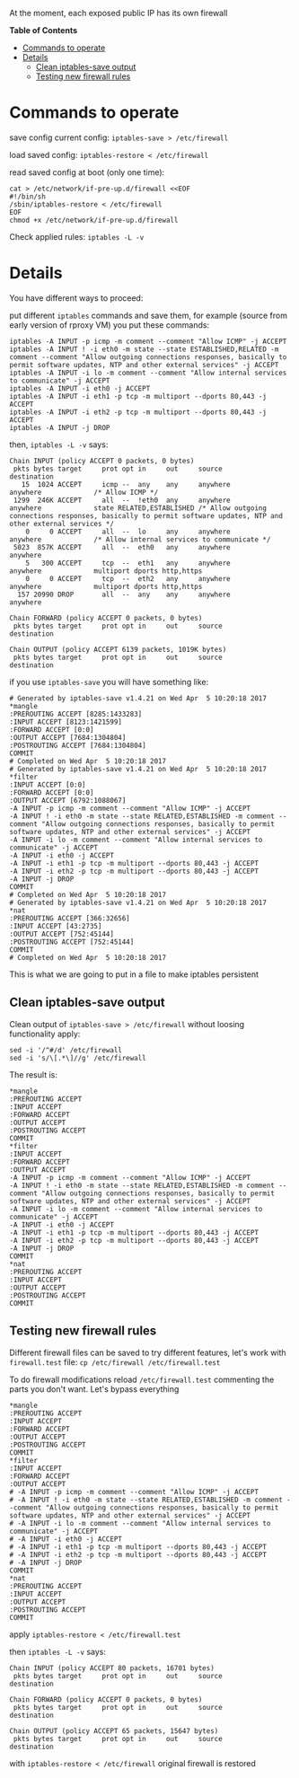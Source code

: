 At the moment, each exposed public IP has its own firewall

<!-- START doctoc generated TOC please keep comment here to allow auto update -->
<!-- DON'T EDIT THIS SECTION, INSTEAD RE-RUN doctoc TO UPDATE -->
**Table of Contents**

- [Commands to operate](#commands-to-operate)
- [Details](#details)
  - [Clean iptables-save output](#clean-iptables-save-output)
  - [Testing new firewall rules](#testing-new-firewall-rules)

<!-- END doctoc generated TOC please keep comment here to allow auto update -->

# Commands to operate

save config current config: `iptables-save > /etc/firewall`

load saved config: `iptables-restore < /etc/firewall`

read saved config at boot (only one time):

```
cat > /etc/network/if-pre-up.d/firewall <<EOF
#!/bin/sh
/sbin/iptables-restore < /etc/firewall
EOF
chmod +x /etc/network/if-pre-up.d/firewall
```

Check applied rules: `iptables -L -v`

# Details

You have different ways to proceed:

put different `iptables` commands and save them, for example (source from early version of rproxy VM) you put these commands:

```
iptables -A INPUT -p icmp -m comment --comment "Allow ICMP" -j ACCEPT
iptables -A INPUT ! -i eth0 -m state --state ESTABLISHED,RELATED -m comment --comment "Allow outgoing connections responses, basically to permit software updates, NTP and other external services" -j ACCEPT
iptables -A INPUT -i lo -m comment --comment "Allow internal services to communicate" -j ACCEPT
iptables -A INPUT -i eth0 -j ACCEPT
iptables -A INPUT -i eth1 -p tcp -m multiport --dports 80,443 -j ACCEPT
iptables -A INPUT -i eth2 -p tcp -m multiport --dports 80,443 -j ACCEPT
iptables -A INPUT -j DROP
```

then, `iptables -L -v` says:

```
Chain INPUT (policy ACCEPT 0 packets, 0 bytes)
 pkts bytes target     prot opt in     out     source               destination         
   15  1024 ACCEPT     icmp --  any    any     anywhere             anywhere             /* Allow ICMP */
 1299  246K ACCEPT     all  --  !eth0  any     anywhere             anywhere             state RELATED,ESTABLISHED /* Allow outgoing connections responses, basically to permit software updates, NTP and other external services */
    0     0 ACCEPT     all  --  lo     any     anywhere             anywhere             /* Allow internal services to communicate */
 5023  857K ACCEPT     all  --  eth0   any     anywhere             anywhere            
    5   300 ACCEPT     tcp  --  eth1   any     anywhere             anywhere             multiport dports http,https
    0     0 ACCEPT     tcp  --  eth2   any     anywhere             anywhere             multiport dports http,https
  157 20990 DROP       all  --  any    any     anywhere             anywhere            

Chain FORWARD (policy ACCEPT 0 packets, 0 bytes)
 pkts bytes target     prot opt in     out     source               destination         

Chain OUTPUT (policy ACCEPT 6139 packets, 1019K bytes)
 pkts bytes target     prot opt in     out     source               destination  
```

if you use `iptables-save` you will have something like:

```
# Generated by iptables-save v1.4.21 on Wed Apr  5 10:20:18 2017
*mangle
:PREROUTING ACCEPT [8285:1433283]
:INPUT ACCEPT [8123:1421599]
:FORWARD ACCEPT [0:0]
:OUTPUT ACCEPT [7684:1304804]
:POSTROUTING ACCEPT [7684:1304804]
COMMIT
# Completed on Wed Apr  5 10:20:18 2017
# Generated by iptables-save v1.4.21 on Wed Apr  5 10:20:18 2017
*filter
:INPUT ACCEPT [0:0]
:FORWARD ACCEPT [0:0]
:OUTPUT ACCEPT [6792:1088067]
-A INPUT -p icmp -m comment --comment "Allow ICMP" -j ACCEPT
-A INPUT ! -i eth0 -m state --state RELATED,ESTABLISHED -m comment --comment "Allow outgoing connections responses, basically to permit software updates, NTP and other external services" -j ACCEPT
-A INPUT -i lo -m comment --comment "Allow internal services to communicate" -j ACCEPT
-A INPUT -i eth0 -j ACCEPT
-A INPUT -i eth1 -p tcp -m multiport --dports 80,443 -j ACCEPT
-A INPUT -i eth2 -p tcp -m multiport --dports 80,443 -j ACCEPT
-A INPUT -j DROP
COMMIT
# Completed on Wed Apr  5 10:20:18 2017
# Generated by iptables-save v1.4.21 on Wed Apr  5 10:20:18 2017
*nat
:PREROUTING ACCEPT [366:32656]
:INPUT ACCEPT [43:2735]
:OUTPUT ACCEPT [752:45144]
:POSTROUTING ACCEPT [752:45144]
COMMIT
# Completed on Wed Apr  5 10:20:18 2017
```

This is what we are going to put in a file to make iptables persistent

## Clean iptables-save output

Clean output of `iptables-save > /etc/firewall` without loosing functionality apply:

```
sed -i '/^#/d' /etc/firewall
sed -i 's/\[.*\]//g' /etc/firewall
```

The result is:

```
*mangle
:PREROUTING ACCEPT
:INPUT ACCEPT
:FORWARD ACCEPT
:OUTPUT ACCEPT
:POSTROUTING ACCEPT
COMMIT
*filter
:INPUT ACCEPT
:FORWARD ACCEPT
:OUTPUT ACCEPT
-A INPUT -p icmp -m comment --comment "Allow ICMP" -j ACCEPT
-A INPUT ! -i eth0 -m state --state RELATED,ESTABLISHED -m comment --comment "Allow outgoing connections responses, basically to permit software updates, NTP and other external services" -j ACCEPT
-A INPUT -i lo -m comment --comment "Allow internal services to communicate" -j ACCEPT
-A INPUT -i eth0 -j ACCEPT
-A INPUT -i eth1 -p tcp -m multiport --dports 80,443 -j ACCEPT
-A INPUT -i eth2 -p tcp -m multiport --dports 80,443 -j ACCEPT
-A INPUT -j DROP
COMMIT
*nat
:PREROUTING ACCEPT
:INPUT ACCEPT
:OUTPUT ACCEPT
:POSTROUTING ACCEPT
COMMIT
```

## Testing new firewall rules

Different firewall files can be saved to try different features, let's work with `firewall.test` file: `cp /etc/firewall /etc/firewall.test`

To do firewall modifications reload `/etc/firewall.test` commenting the parts you don't want. Let's bypass everything

```
*mangle
:PREROUTING ACCEPT
:INPUT ACCEPT
:FORWARD ACCEPT
:OUTPUT ACCEPT
:POSTROUTING ACCEPT
COMMIT
*filter
:INPUT ACCEPT
:FORWARD ACCEPT
:OUTPUT ACCEPT
# -A INPUT -p icmp -m comment --comment "Allow ICMP" -j ACCEPT
# -A INPUT ! -i eth0 -m state --state RELATED,ESTABLISHED -m comment --comment "Allow outgoing connections responses, basically to permit software updates, NTP and other external services" -j ACCEPT
# -A INPUT -i lo -m comment --comment "Allow internal services to communicate" -j ACCEPT
# -A INPUT -i eth0 -j ACCEPT
# -A INPUT -i eth1 -p tcp -m multiport --dports 80,443 -j ACCEPT
# -A INPUT -i eth2 -p tcp -m multiport --dports 80,443 -j ACCEPT
# -A INPUT -j DROP
COMMIT
*nat
:PREROUTING ACCEPT
:INPUT ACCEPT
:OUTPUT ACCEPT
:POSTROUTING ACCEPT
COMMIT
```

apply `iptables-restore < /etc/firewall.test`

then `iptables -L -v` says:

```
Chain INPUT (policy ACCEPT 80 packets, 16701 bytes)
 pkts bytes target     prot opt in     out     source               destination         

Chain FORWARD (policy ACCEPT 0 packets, 0 bytes)
 pkts bytes target     prot opt in     out     source               destination         

Chain OUTPUT (policy ACCEPT 65 packets, 15647 bytes)
 pkts bytes target     prot opt in     out     source               destination 
```

with `iptables-restore < /etc/firewall` original firewall is restored
